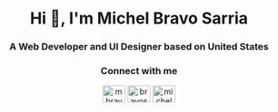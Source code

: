 <h1 align="center">Hi 👋, I'm Michel Bravo Sarria</h1>
<h3 align="center">A Web Developer and UI Designer based on United States</h3>

<h3 align="center">Connect with me</h3>
<p align="center">
<a href="https://dev.to/mbravosarria" target="blank"><img align="center" src="https://raw.githubusercontent.com/rahuldkjain/github-profile-readme-generator/master/src/images/icons/Social/devto.svg" alt="mbravosarria" height="30" width="40" /></a>
<a href="https://linkedin.com/in/bravos-dev" target="blank"><img align="center" src="https://raw.githubusercontent.com/rahuldkjain/github-profile-readme-generator/master/src/images/icons/Social/linked-in-alt.svg" alt="bravos-dev" height="30" width="40" /></a>
<a href="https://stackoverflow.com/users/michel96" target="blank"><img align="center" src="https://raw.githubusercontent.com/rahuldkjain/github-profile-readme-generator/master/src/images/icons/Social/stack-overflow.svg" alt="michel96" height="30" width="40" /></a>
</p>
